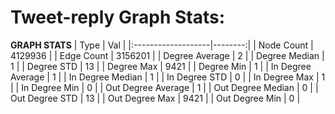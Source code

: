 # Tweet-reply Graph Stats:

**GRAPH STATS**
| Type               |     Val |
|:-------------------|--------:|
| Node Count         | 4129936 |
| Edge Count         | 3156201 |
| Degree Average     |       2 |
| Degree Median      |       1 |
| Degree STD         |      13 |
| Degree Max         |    9421 |
| Degree Min         |       1 |
| In Degree Average  |       1 |
| In Degree Median   |       1 |
| In Degree STD      |       0 |
| In Degree Max      |       1 |
| In Degree Min      |       0 |
| Out Degree Average |       1 |
| Out Degree Median  |       0 |
| Out Degree STD     |      13 |
| Out Degree Max     |    9421 |
| Out Degree Min     |       0 |

